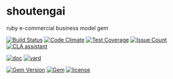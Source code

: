 # shoutengai
ruby e-commercial business model gem

[![Build Status](https://travis-ci.org/tallty/shoutenkai.svg?branch=master)](https://travis-ci.org/tallty/shoutenkai)
[![Code Climate](https://codeclimate.com/github/tallty/shoutengai/badges/gpa.svg)](https://codeclimate.com/github/tallty/shoutengai)
[![Test Coverage](https://codeclimate.com/github/tallty/shoutengai/badges/coverage.svg)](https://codeclimate.com/github/tallty/shoutengai/coverage)
[![Issue Count](https://codeclimate.com/github/tallty/shoutengai/badges/issue_count.svg)](https://codeclimate.com/github/tallty/shoutengai)
[![CLA assistant](https://cla-assistant.io/readme/badge/tallty/shoutengai)](https://cla-assistant.io/tallty/shoutengai)

[![doc](http://inch-ci.org/github/tallty/shoutengai.svg?branch=master)](http://inch-ci.org/github/tallty/shoutengai) [![yard](https://img.shields.io/badge/docs-yard-brightgreen.svg)](http://www.rubydoc.info/gems/shoutengai)

[![Gem Version](https://img.shields.io/gem/v/shoutengai.svg?maxAge=43200)](https://rubygems.org/gems/shoutengai) [![Gem](https://img.shields.io/gem/dt/shoutengai.svg?maxAge=43200)](https://rubygems.org/gems/shoutengai) [![license](https://img.shields.io/github/license/tallty/shoutengai.svg?maxAge=2592000)]()
